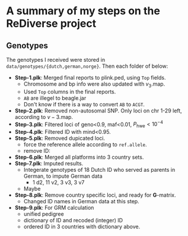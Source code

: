 # A summary of my steps on the ReDiverse project
## Genotypes
The genotypes I received were stored in `data/genotypes/{dutch,german,norge}`. Then each folder of below:
- **Step-1.plk**: Merged final reports to plink.ped, using `Top` fields.
  - Chromosome and bp info were also updated with $v_3$.map.
  - Used `Top` columns in the final reports.
  - `AB` are illegel to beagle.jar
  - Don't know if there is a way to convert `AB` to `ACGT`.
- **Step-2.plk**: Removed non-autosomal SNP. Only loci on chr 1-29 left, according to $v-3$.map.
- **Step-3.plk**: Filtered loci of geno<0.9, maf<0.01, $P_{\mathrm{hwe}}<10^{-4}$
- **Step-4.plk**: Filtered ID with mind<0.95.
- **Step-5.plk**: Removed dupicated loci.
  - force the reference allele according to `ref.allele`.
  - remove ID:
- **Step-6.plk**: Merged all platforms into 3 country sets.
- **Step-7.plk**: Imputed results.
  - Integerate genotypes of 18 Dutch ID who served as parents in German, to impute German data
    - 1 d2, 11 v2, 3 v3, 3 v7
  - Maybe 
- **Step-8.plk**: Remove country specific loci, and ready for $\mathbf{G}$-matrix.
  - Changed ID names in German data at this step.
- **Step-9.plk**: For GRM calculation
  - unified pedigree
  - dictionary of ID and recoded (integer) ID
  - ordered ID in 3 countries with dictionary above.
  